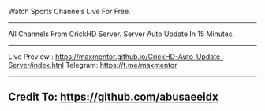 Watch Sports Channels Live For Free.

----------------------------------
All Channels From CrickHD Server.
Server Auto Update In 15 Minutes.

--------------------------------------------------------------------------------
Live Preview : https://maxmentor.github.io/CrickHD-Auto-Update-Server/index.htnl
Telegram: https://t.me/maxmentor

-----------------------------------------
Credit To: https://github.com/abusaeeidx
-----------------------------------------
